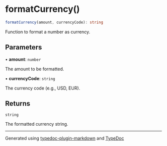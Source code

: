 # formatCurrency()

```ts
formatCurrency(amount, currencyCode): string
```

Function to format a number as currency.

## Parameters

• **amount**: `number`

The amount to be formatted.

• **currencyCode**: `string`

The currency code (e.g., USD, EUR).

## Returns

`string`

The formatted currency string.

***

Generated using [typedoc-plugin-markdown](https://www.npmjs.com/package/typedoc-plugin-markdown) and [TypeDoc](https://typedoc.org/)
